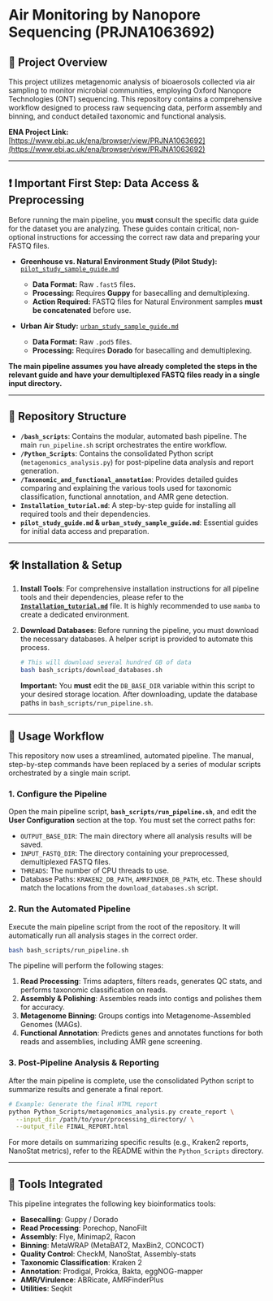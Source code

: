 # Air Monitoring by Nanopore Sequencing (PRJNA1063692)

## 🔬 Project Overview

This project utilizes metagenomic analysis of bioaerosols collected via air sampling to monitor microbial communities, employing Oxford Nanopore Technologies (ONT) sequencing. This repository contains a comprehensive workflow designed to process raw sequencing data, perform assembly and binning, and conduct detailed taxonomic and functional analysis.

**ENA Project Link:** [https://www.ebi.ac.uk/ena/browser/view/PRJNA1063692](https://www.ebi.ac.uk/ena/browser/view/PRJNA1063692)

---

## **❗️ Important First Step: Data Access & Preprocessing**

Before running the main pipeline, you **must** consult the specific data guide for the dataset you are analyzing. These guides contain critical, non-optional instructions for accessing the correct raw data and preparing your FASTQ files.

* **Greenhouse vs. Natural Environment Study (Pilot Study):** [`pilot_study_sample_guide.md`](./pilot_study_sample_guide.md)
    * **Data Format:** Raw `.fast5` files.
    * **Processing:** Requires **Guppy** for basecalling and demultiplexing.
    * **Action Required:** FASTQ files for Natural Environment samples **must be concatenated** before use.

* **Urban Air Study:** [`urban_study_sample_guide.md`](./urban_study_sample_guide.md)
    * **Data Format:** Raw `.pod5` files.
    * **Processing:** Requires **Dorado** for basecalling and demultiplexing.

**The main pipeline assumes you have already completed the steps in the relevant guide and have your demultiplexed FASTQ files ready in a single input directory.**

---

## 📂 Repository Structure

* **`/bash_scripts`**: Contains the modular, automated bash pipeline. The main `run_pipeline.sh` script orchestrates the entire workflow.
* **`/Python_Scripts`**: Contains the consolidated Python script (`metagenomics_analysis.py`) for post-pipeline data analysis and report generation.
* **`/Taxonomic_and_functional_annotation`**: Provides detailed guides comparing and explaining the various tools used for taxonomic classification, functional annotation, and AMR gene detection.
* **`Installation_tutorial.md`**: A step-by-step guide for installing all required tools and their dependencies.
* **`pilot_study_guide.md` & `urban_study_sample_guide.md`**: Essential guides for initial data access and preparation.

---

## 🛠️ Installation & Setup

1.  **Install Tools**: For comprehensive installation instructions for all pipeline tools and their dependencies, please refer to the **[`Installation_tutorial.md`](./Installation_tutorial.md)** file. It is highly recommended to use `mamba` to create a dedicated environment.

2.  **Download Databases**: Before running the pipeline, you must download the necessary databases. A helper script is provided to automate this process.
    ```bash
    # This will download several hundred GB of data
    bash bash_scripts/download_databases.sh
    ```
    **Important:** You **must** edit the `DB_BASE_DIR` variable within this script to your desired storage location. After downloading, update the database paths in `bash_scripts/run_pipeline.sh`.

---

## 🚀 Usage Workflow

This repository now uses a streamlined, automated pipeline. The manual, step-by-step commands have been replaced by a series of modular scripts orchestrated by a single main script.

### 1. Configure the Pipeline

Open the main pipeline script, **`bash_scripts/run_pipeline.sh`**, and edit the **User Configuration** section at the top. You must set the correct paths for:

* `OUTPUT_BASE_DIR`: The main directory where all analysis results will be saved.
* `INPUT_FASTQ_DIR`: The directory containing your preprocessed, demultiplexed FASTQ files.
* `THREADS`: The number of CPU threads to use.
* Database Paths: `KRAKEN2_DB_PATH`, `AMRFINDER_DB_PATH`, etc. These should match the locations from the `download_databases.sh` script.

### 2. Run the Automated Pipeline

Execute the main pipeline script from the root of the repository. It will automatically run all analysis stages in the correct order.

```bash
bash bash_scripts/run_pipeline.sh
```

The pipeline will perform the following stages:
1.  **Read Processing**: Trims adapters, filters reads, generates QC stats, and performs taxonomic classification on reads.
2.  **Assembly & Polishing**: Assembles reads into contigs and polishes them for accuracy.
3.  **Metagenome Binning**: Groups contigs into Metagenome-Assembled Genomes (MAGs).
4.  **Functional Annotation**: Predicts genes and annotates functions for both reads and assemblies, including AMR gene screening.

### 3. Post-Pipeline Analysis & Reporting

After the main pipeline is complete, use the consolidated Python script to summarize results and generate a final report.

```bash
# Example: Generate the final HTML report
python Python_Scripts/metagenomics_analysis.py create_report \
  --input_dir /path/to/your/processing_directory/ \
  --output_file FINAL_REPORT.html
```

For more details on summarizing specific results (e.g., Kraken2 reports, NanoStat metrics), refer to the README within the `Python_Scripts` directory.

---

## 🧰 Tools Integrated

This pipeline integrates the following key bioinformatics tools:
* **Basecalling**: Guppy / Dorado
* **Read Processing**: Porechop, NanoFilt
* **Assembly**: Flye, Minimap2, Racon
* **Binning**: MetaWRAP (MetaBAT2, MaxBin2, CONCOCT)
* **Quality Control**: CheckM, NanoStat, Assembly-stats
* **Taxonomic Classification**: Kraken 2
* **Annotation**: Prodigal, Prokka, Bakta, eggNOG-mapper
* **AMR/Virulence**: ABRicate, AMRFinderPlus
* **Utilities**: Seqkit
